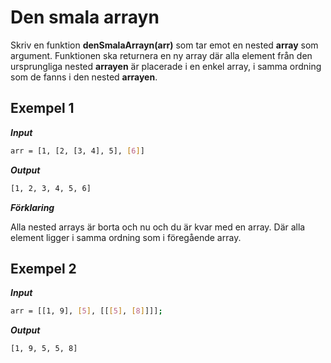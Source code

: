 # Den smala arrayn

Skriv en funktion **denSmalaArrayn(arr)** som tar emot en nested **array** som argument. Funktionen ska returnera en ny array där alla element från den ursprungliga nested **arrayen** är placerade i en enkel array, i samma ordning som de fanns i den nested **arrayen**.

## Exempel 1

**_Input_**

```bash
arr = [1, [2, [3, 4], 5], [6]]
```

**_Output_**

```bash
[1, 2, 3, 4, 5, 6]
```

**_Förklaring_**

Alla nested arrays är borta och nu och du är kvar med en array. Där alla element ligger i samma ordning som i föregående array.

## Exempel 2

**_Input_**

```bash
arr = [[1, 9], [5], [[[5], [8]]]];
```

**_Output_**

```bash
[1, 9, 5, 5, 8]
```
